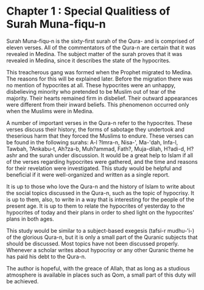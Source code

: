 Chapter 1 : Special Qualitiess of Surah Muna-fiqu-n
===================================================

Surah Muna-fiqu-n is the sixty-first surah of the Qura- and is
comprised of eleven verses. All of the commentators of the Qura-n are
certain that it was revealed in Medina. The subject matter of the surah
proves that it was revealed in Medina, since it describes the state of
the hypocrites.

This treacherous gang was formed when the Prophet migrated to Medina.
The reasons for this will be explained later. Before the migration there
was no mention of hypocrites at all. These hypocrites were an unhappy,
disbelieving minority who pretended to be Muslim out of tear of the
majority. Their hearts remained firm in disbelief. Their outward
appearances were different from their inward beliefs. This phenomenon
occurred only when the Muslims were in Medina.

A number of important verses in the Qura-n refer to the hypocrites.
These verses discuss their history, the forms of sabotage they undertook
and theserious harm that they forced the Muslims to endure. These verses
can be found in the following surahs: A-l ?Imra-n, Nisa-', Ma-'dah,
Infa-l, Tawbah, ?Ankabu-t, Ah?za-b, Muh?ammad, Fath?, Muja-dilah,
H?adi-d, H?ashr and the surah under discussion. It would be a great help
to Islam if all of the verses regarding hypocrites were gathered, and
the time and reasons for their revelation were investigated. This study
would be helpful and beneficial if it were well-organized and written as
a single report.

It is up to those who love the Qura-n and the history of Islam to write
about the social topics discussed in the Qura-n, such as the topic of
hypocrisy. It is up to them, also, to write in a way that is interesting
for the people of the present age. It is up to them to relate the
hypocrites of yesterday to the hypocrites of today and their plans in
order to shed light on the hypocrites' plans in both ages.

This study would be similar to a subject-based exegesis (tafsi-r
mudhu-'i-) of the glorious Qura-n, but it is only a small part of the
Quranic subjects that should be discussed. Most topics have not been
discussed properly. Whenever a scholar writes about hypocrisy or any
other Quranic theme he has paid his debt to the Qura-n.

The author is hopeful, with the greace of Allah, that as long as a
studious atmosphere is available in places such as Qom, a small part of
this duty will be achieved.


